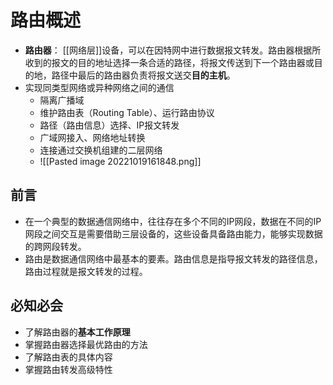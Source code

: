 # 路由概述

- **路由器**： [[网络层]]设备，可以在因特网中进行数据报文转发。路由器根据所收到的报文的目的地址选择一条合适的路径，将报文传送到下一个路由器或目的地，路径中最后的路由器负责将报文送交**目的主机**。
- 实现同类型网络或异种网络之间的通信
    - 隔离广播域
    - 维护路由表（Routing Table）、运行路由协议
    - 路径（路由信息）选择、IP报文转发
    - 广域网接入、网络地址转换
    - 连接通过交换机组建的二层网络
    - ![[Pasted image 20221019161848.png]]

## 前言
- 在一个典型的数据通信网络中，往往存在多个不同的IP网段，数据在不同的IP网段之间交互是需要借助三层设备的，这些设备具备路由能力，能够实现数据的跨网段转发。
- 路由是数据通信网络中最基本的要素。路由信息是指导报文转发的路径信息，路由过程就是报文转发的过程。

## 必知必会
- 了解路由器的**基本工作原理**
- 掌握路由器选择最优路由的方法
- 了解路由表的具体内容
- 掌握路由转发高级特性



























































































































































































































































































































































































































































